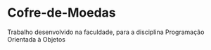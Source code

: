 # Cofre-de-Moedas
Trabalho desenvolvido na faculdade, para a disciplina Programação Orientada à Objetos
